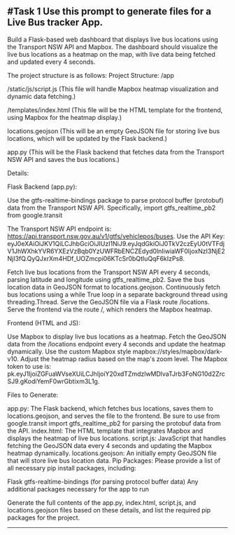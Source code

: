 #Task 1
Use this prompt to generate files for a Live Bus tracker App.
---------
Build a Flask-based web dashboard that displays live bus locations using the Transport NSW API and Mapbox. The dashboard should visualize the live bus locations as a heatmap on the map, with live data being fetched and updated every 4 seconds.

The project structure is as follows:
Project Structure:
/app

/static/js/script.js (This file will handle Mapbox heatmap visualization and dynamic data fetching.)

/templates/index.html (This file will be the HTML template for the frontend, using Mapbox for the heatmap display.)

locations.geojson (This will be an empty GeoJSON file for storing live bus locations, which will be updated by the Flask backend.)

app.py (This will be the Flask backend that fetches data from the Transport NSW API and saves the bus locations.)

Details:

Flask Backend (app.py):

Use the gtfs-realtime-bindings package to parse protocol buffer (protobuf) data from the Transport NSW API.
Specifically, import gtfs_realtime_pb2 from google.transit

The Transport NSW API endpoint is: https://api.transport.nsw.gov.au/v1/gtfs/vehiclepos/buses.
Use the API Key: eyJ0eXAiOiJKV1QiLCJhbGciOiJIUzI1NiJ9.eyJqdGkiOiJ0TkV2czEyU0tVTFdjV1JhWXhkYVR6YXEzVzBqb0YzUWFRbENCZEdyd0lnIiwiaWF0IjoxNzI3NjE2NjI3fQ.QyQJxrXm4HDf_UOZmcpi06KTcSr0bQtIuQqF6kIzPs8.

Fetch live bus locations from the Transport NSW API every 4 seconds, parsing latitude and longitude using gtfs_realtime_pb2.
Save the bus location data in GeoJSON format to locations.geojson.
Continuously fetch bus locations using a while True loop in a separate background thread using threading.Thread.
Serve the GeoJSON file via a Flask route /locations.
Serve the frontend via the route /, which renders the Mapbox heatmap.

Frontend (HTML and JS):

Use Mapbox to display live bus locations as a heatmap.
Fetch the GeoJSON data from the /locations endpoint every 4 seconds and update the heatmap dynamically.
Use the custom Mapbox style mapbox://styles/mapbox/dark-v10.
Adjust the heatmap radius based on the map's zoom level.
The Mapbox token to use is: pk.eyJ1IjoiZGFuaWVseXUiLCJhIjoiY20xdTZmdzlwMDlvaTJrb3FoNG10d2ZrcSJ9.gKodiYemF0wrGbtixm3L1g.

Files to Generate:

app.py: The Flask backend, which fetches bus locations, saves them to locations.geojson, and serves the file to the frontend. Be sure to use from google.transit import gtfs_realtime_pb2 for parsing the protobuf data from the API.
index.html: The HTML template that integrates Mapbox and displays the heatmap of live bus locations.
script.js: JavaScript that handles fetching the GeoJSON data every 4 seconds and updating the Mapbox heatmap dynamically.
locations.geojson: An initially empty GeoJSON file that will store live bus location data.
Pip Packages: Please provide a list of all necessary pip install packages, including:

Flask
gtfs-realtime-bindings (for parsing protocol buffer data)
Any additional packages necessary for the app to run

Generate the full contents of the app.py, index.html, script.js, and locations.geojson files based on these details, and list the required pip packages for the project.

------
